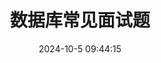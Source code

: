 ---
title: 数据库常见面试题
icon: circle-info
order: 1
pageview: false
date: 2024-10-5 09:44:15
comment: false
breadcrumb: false
# 类别
category: 面试题
---